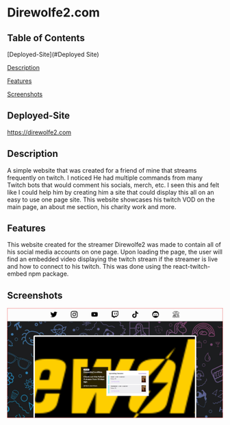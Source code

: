 # Direwolfe2.com

## Table of Contents

[Deployed-Site](#Deployed Site)

[Description](#Description)

[Features](#Features)

[Screenshots](#Screenshots)


## Deployed-Site

https://direwolfe2.com

## Description

A simple website that was created for a friend of mine that streams frequently on twitch. I noticed He had multiple commands from many Twitch bots that would comment his socials, merch, etc. I seen this and felt like I could help him by creating him a site that could display this all on an easy to use one page site. This website showcases his twitch VOD on the main page, an about me section, his charity work and more.

## Features

This website created for the streamer Direwolfe2 was made to contain all of his social media accounts on one page. Upon loading the page, the user will find an embedded video displaying the twitch stream if the streamer is live and how to connect to his twitch. This was done using the react-twitch-embed npm package.


## Screenshots

![website screenshot](./src/images/Screenshot%202022-11-01%20134506.jpg)




